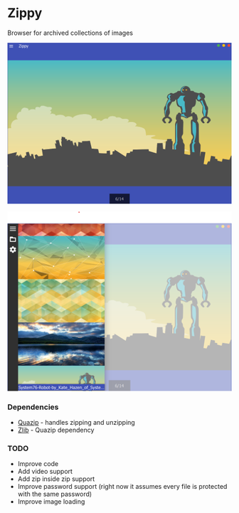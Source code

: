 # Zippy
Browser for archived collections of images

![Screenshots #1](screenshots/1.png)


![Screenshots #2](screenshots/2.png)


### Dependencies
- [Quazip](http://quazip.sourceforge.net/ "Quazip") - handles zipping and unzipping
- [Zlib](http://zlib.net/ "Zlib") - Quazip dependency

### TODO
- Improve code
- Add video support
- Add zip inside zip support
- Improve password support (right now it assumes every file is protected with the same password)
- Improve image loading